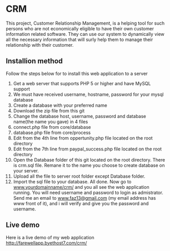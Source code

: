 # CRM
This project, Customer Relationship Management, is a helping tool for such persons who are not economically eligible to have their own customer information related software. They can use our system to dynamically view all the necessary information that will surly help them to manage their relationship with their customer.

## Installion method
Follow the steps below for to install this web application to a server
 1. Get a web server that supports PHP 5 or higher and have MySQL support
 2. We must have received username, hostname, password for your mysql database
 3. Create a database with your preferred name
 4. Download the zip file from this git
 5. Change the database host, username, password and database name(the name you gave) in 4 files
   1. connect.php file from core/database
   2. database.php file from core/process
   3. Edit from the 4th line from oppertunity.php file located on the root directory
   4. Edit from the 7th line from paypal_success.php file located on the root directory
 6. Open the Database folder of this git located on the root directory. There is crm.sql file. Remane it to the name you choose   to create database on your server.
 7. Upload all the file to server root folder except Database folder.
 8. Import the sql file to your database.
 All done. Now go to www.yourdomainname/crm/ and you all see the web application running.
 You will need username and password to login as admistrator. Send me an email to www.faz13@gmail.com (my email address has www front of it), and i will verify and give you the password and username.

## Live demo
Here is a live demo of my web application
http://farewellapp.byethost7.com/crm/
